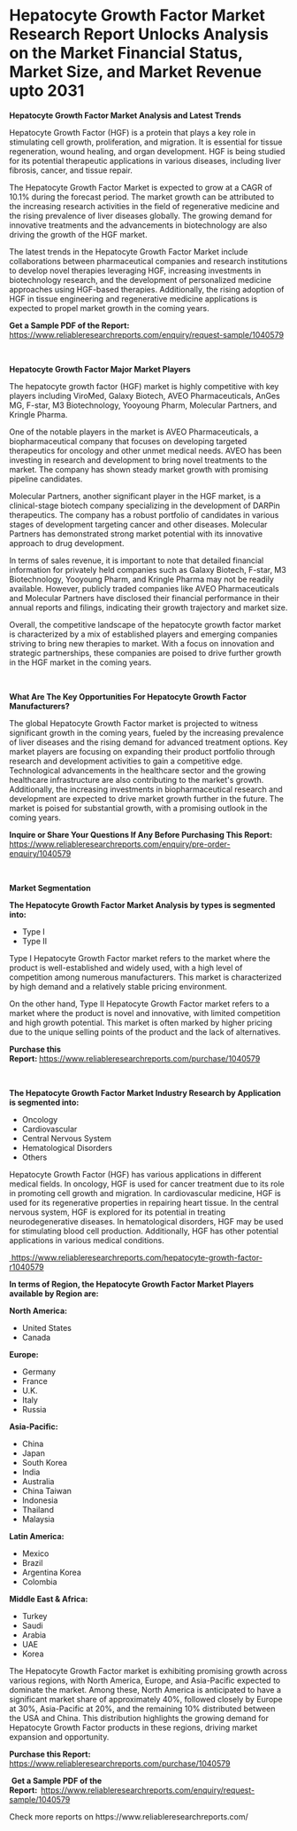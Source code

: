 <p><h1>Hepatocyte Growth Factor Market Research Report Unlocks Analysis on the Market Financial Status, Market Size, and Market Revenue upto 2031</h1></p><p><strong>Hepatocyte Growth Factor Market Analysis and Latest Trends</strong></p>
<p><p>Hepatocyte Growth Factor (HGF) is a protein that plays a key role in stimulating cell growth, proliferation, and migration. It is essential for tissue regeneration, wound healing, and organ development. HGF is being studied for its potential therapeutic applications in various diseases, including liver fibrosis, cancer, and tissue repair.</p><p>The Hepatocyte Growth Factor Market is expected to grow at a CAGR of 10.1% during the forecast period. The market growth can be attributed to the increasing research activities in the field of regenerative medicine and the rising prevalence of liver diseases globally. The growing demand for innovative treatments and the advancements in biotechnology are also driving the growth of the HGF market.</p><p>The latest trends in the Hepatocyte Growth Factor Market include collaborations between pharmaceutical companies and research institutions to develop novel therapies leveraging HGF, increasing investments in biotechnology research, and the development of personalized medicine approaches using HGF-based therapies. Additionally, the rising adoption of HGF in tissue engineering and regenerative medicine applications is expected to propel market growth in the coming years.</p></p>
<p><strong>Get a Sample PDF of the Report:&nbsp;</strong> <a href="https://www.reliableresearchreports.com/enquiry/request-sample/1040579">https://www.reliableresearchreports.com/enquiry/request-sample/1040579</a></p>
<p>&nbsp;</p>
<p><strong>Hepatocyte Growth Factor Major Market Players</strong></p>
<p><p>The hepatocyte growth factor (HGF) market is highly competitive with key players including ViroMed, Galaxy Biotech, AVEO Pharmaceuticals, AnGes MG, F-star, M3 Biotechnology, Yooyoung Pharm, Molecular Partners, and Kringle Pharma. </p><p>One of the notable players in the market is AVEO Pharmaceuticals, a biopharmaceutical company that focuses on developing targeted therapeutics for oncology and other unmet medical needs. AVEO has been investing in research and development to bring novel treatments to the market. The company has shown steady market growth with promising pipeline candidates.</p><p>Molecular Partners, another significant player in the HGF market, is a clinical-stage biotech company specializing in the development of DARPin therapeutics. The company has a robust portfolio of candidates in various stages of development targeting cancer and other diseases. Molecular Partners has demonstrated strong market potential with its innovative approach to drug development.</p><p>In terms of sales revenue, it is important to note that detailed financial information for privately held companies such as Galaxy Biotech, F-star, M3 Biotechnology, Yooyoung Pharm, and Kringle Pharma may not be readily available. However, publicly traded companies like AVEO Pharmaceuticals and Molecular Partners have disclosed their financial performance in their annual reports and filings, indicating their growth trajectory and market size.</p><p>Overall, the competitive landscape of the hepatocyte growth factor market is characterized by a mix of established players and emerging companies striving to bring new therapies to market. With a focus on innovation and strategic partnerships, these companies are poised to drive further growth in the HGF market in the coming years.</p></p>
<p>&nbsp;</p>
<p><strong>What Are The Key Opportunities For Hepatocyte Growth Factor Manufacturers?</strong></p>
<p><p>The global Hepatocyte Growth Factor market is projected to witness significant growth in the coming years, fueled by the increasing prevalence of liver diseases and the rising demand for advanced treatment options. Key market players are focusing on expanding their product portfolio through research and development activities to gain a competitive edge. Technological advancements in the healthcare sector and the growing healthcare infrastructure are also contributing to the market's growth. Additionally, the increasing investments in biopharmaceutical research and development are expected to drive market growth further in the future. The market is poised for substantial growth, with a promising outlook in the coming years.</p></p>
<p><strong>Inquire or Share Your Questions If Any Before Purchasing This Report:</strong> <a href="https://www.reliableresearchreports.com/enquiry/pre-order-enquiry/1040579">https://www.reliableresearchreports.com/enquiry/pre-order-enquiry/1040579</a></p>
<p>&nbsp;</p>
<p><strong>Market Segmentation</strong></p>
<p><strong>The Hepatocyte Growth Factor Market Analysis by types is segmented into:</strong></p>
<p><ul><li>Type I</li><li>Type II</li></ul></p>
<p><p>Type I Hepatocyte Growth Factor market refers to the market where the product is well-established and widely used, with a high level of competition among numerous manufacturers. This market is characterized by high demand and a relatively stable pricing environment.</p><p>On the other hand, Type II Hepatocyte Growth Factor market refers to a market where the product is novel and innovative, with limited competition and high growth potential. This market is often marked by higher pricing due to the unique selling points of the product and the lack of alternatives.</p></p>
<p><strong>Purchase this Report:&nbsp;</strong><a href="https://www.reliableresearchreports.com/purchase/1040579">https://www.reliableresearchreports.com/purchase/1040579</a></p>
<p>&nbsp;</p>
<p><strong>The Hepatocyte Growth Factor Market Industry Research by Application is segmented into:</strong></p>
<p><ul><li>Oncology</li><li>Cardiovascular</li><li>Central Nervous System</li><li>Hematological Disorders</li><li>Others</li></ul></p>
<p><p>Hepatocyte Growth Factor (HGF) has various applications in different medical fields. In oncology, HGF is used for cancer treatment due to its role in promoting cell growth and migration. In cardiovascular medicine, HGF is used for its regenerative properties in repairing heart tissue. In the central nervous system, HGF is explored for its potential in treating neurodegenerative diseases. In hematological disorders, HGF may be used for stimulating blood cell production. Additionally, HGF has other potential applications in various medical conditions.</p></p>
<p><a href="https://www.reliableresearchreports.com/hepatocyte-growth-factor-r1040579">&nbsp;https://www.reliableresearchreports.com/hepatocyte-growth-factor-r1040579</a></p>
<p><strong>In terms of Region, the Hepatocyte Growth Factor Market Players available by Region are:</strong></p>
<p>
    <p> <strong> North America: </strong>
        <ul>
            <li>United States</li>
            <li>Canada</li>
        </ul>
        </p> 
    <p> <strong> Europe: </strong>
        <ul>
            <li>Germany</li>
            <li>France</li>
            <li>U.K.</li>
            <li>Italy</li>
            <li>Russia</li>
        </ul>
        </p> 
    <p> <strong> Asia-Pacific: </strong>
        <ul>
            <li>China</li>
            <li>Japan</li>
            <li>South Korea</li>
            <li>India</li>
            <li>Australia</li>
            <li>China Taiwan</li>
            <li>Indonesia</li>
            <li>Thailand</li>
            <li>Malaysia</li>
        </ul>
        </p> 
    <p> <strong> Latin America: </strong>
        <ul>
            <li>Mexico</li>
            <li>Brazil</li>
            <li>Argentina Korea</li>
            <li>Colombia</li>
        </ul>
        </p> 
    <p> <strong> Middle East & Africa: </strong>
        <ul>
            <li>Turkey</li>
            <li>Saudi</li>
            <li>Arabia</li>
            <li>UAE</li>
            <li>Korea</li>
        </ul>
    </p>
    </p>
<p><p>The Hepatocyte Growth Factor market is exhibiting promising growth across various regions, with North America, Europe, and Asia-Pacific expected to dominate the market. Among these, North America is anticipated to have a significant market share of approximately 40%, followed closely by Europe at 30%, Asia-Pacific at 20%, and the remaining 10% distributed between the USA and China. This distribution highlights the growing demand for Hepatocyte Growth Factor products in these regions, driving market expansion and opportunity.</p></p>
<p><strong>Purchase this Report: </strong><a href="https://www.reliableresearchreports.com/purchase/1040579">https://www.reliableresearchreports.com/purchase/1040579</a></p>
<p>&nbsp;<strong>Get a Sample PDF of the Report:&nbsp;&nbsp;</strong><a href="https://www.reliableresearchreports.com/enquiry/request-sample/1040579">https://www.reliableresearchreports.com/enquiry/request-sample/1040579</a></p>
<p><strong></strong></p>
<p>Check more reports on https://www.reliableresearchreports.com/</p>